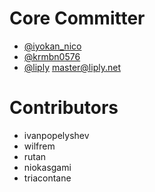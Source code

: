 # Core Committer
- [@iyokan_nico](https://twitter.com/iyokan_nico)
- [@krmbn0576](https://twitter.com/krmbn0576)
- [@liply](https://twitter.com/liplynet) [master@liply.net](mailto:master@liply.net)

# Contributors
- ivanpopelyshev
- wilfrem
- rutan
- niokasgami
- triacontane
